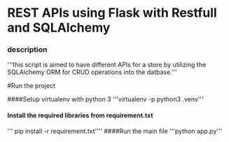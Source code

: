 # REST APIs using Flask with Restfull and SQLAlchemy

### description
'''this script is aimed to have different APIs for a store by utilizing the SQLAlchemy ORM for CRUD operations into the datbase.'''

#Run the project

####Setup virtualenv with python 3
'''virtualenv -p python3 .venv'''
#### Install the required libraries from requirement.txt 
''' pip install -r requirement.txt''''
####Run the main file
'''python app.py'''

